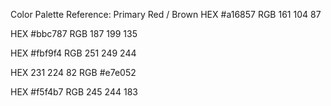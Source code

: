 Color Palette Reference:
Primary Red / Brown
HEX
#a16857
RGB
161 104 87


HEX
#bbc787
RGB
187 199 135

HEX
#fbf9f4
RGB
251 249 244

HEX
231 224 82
RGB
#e7e052


HEX
#f5f4b7
RGB
245 244 183
